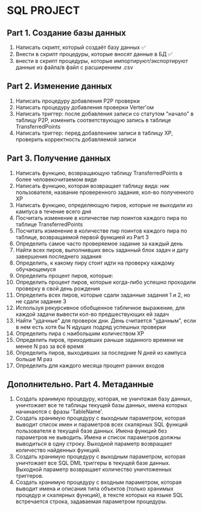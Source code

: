# SQL PROJECT
## Part 1. Создание базы данных
1) Написать скрипт, который создаёт базу данных :white_check_mark:
2) Внести в скрипт процедуры, которые вносят данные в БД :white_check_mark:
3) внести в скрипт процедуры, которые импортируют/экспортируют данные из файла/в файл с расширением .csv
## Part 2. Изменение данных
1) Написать процедуру добавления P2P проверки
2) Написать процедуру добавления проверки Verter'ом
3) Написать триггер: после добавления записи со статутом "начало" в таблицу P2P, изменить соответствующую запись в таблице TransferredPoints
4) Написать триггер: перед добавлением записи в таблицу XP, проверить корректность добавляемой записи
## Part 3. Получение данных
1) Написать функцию, возвращающую таблицу TransferredPoints в более человекочитаемом виде
2) Написать функцию, которая возвращает таблицу вида: ник пользователя, название проверенного задания, кол-во полученного XP
3) Написать функцию, определяющую пиров, которые не выходили из кампуса в течение всего дня
4) Посчитать изменение в количестве пир поинтов каждого пира по таблице TransferredPoints
5) Посчитать изменение в количестве пир поинтов каждого пира по таблице, возвращаемой первой функцией из Part 3
6) Определить самое часто проверяемое задание за каждый день
7) Найти всех пиров, выполнивших весь заданный блок задач и дату завершения последнего задания
8) Определить, к какому пиру стоит идти на проверку каждому обучающемуся
9) Определить процент пиров, которые:
10) Определить процент пиров, которые когда-либо успешно проходили проверку в свой день рождения
11) Определить всех пиров, которые сдали заданные задания 1 и 2, но не сдали задание 3
12) Используя рекурсивное обобщенное табличное выражение, для каждой задачи вывести кол-во предшествующих ей задач
13) Найти "удачные" для проверок дни. День считается "удачным", если в нем есть хотя бы N идущих подряд успешных проверки
14) Определить пира с наибольшим количеством XP
15) Определить пиров, приходивших раньше заданного времени не менее N раз за всё время
16) Определить пиров, выходивших за последние N дней из кампуса больше M раз
17) Определить для каждого месяца процент ранних входов
## Дополнительно. Part 4. Метаданные
1) Создать хранимую процедуру, которая, не уничтожая базу данных, уничтожает все те таблицы текущей базы данных, имена которых начинаются с фразы 'TableName'.
2) Создать хранимую процедуру с выходным параметром, которая выводит список имен и параметров всех скалярных SQL функций пользователя в текущей базе данных. Имена функций без параметров не выводить. Имена и список параметров должны выводиться в одну строку. Выходной параметр возвращает количество найденных функций.
3) Создать хранимую процедуру с выходным параметром, которая уничтожает все SQL DML триггеры в текущей базе данных. Выходной параметр возвращает количество уничтоженных триггеров.
4) Создать хранимую процедуру с входным параметром, которая выводит имена и описания типа объектов (только хранимых процедур и скалярных функций), в тексте которых на языке SQL встречается строка, задаваемая параметром процедуры.
